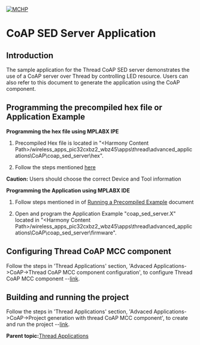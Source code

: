 [![MCHP](https://www.microchip.com/ResourcePackages/Microchip/assets/dist/images/logo.png)](https://www.microchip.com)
# CoAP SED Server Application

## Introduction
The sample application for the Thread CoAP SED server demonstrates the use of a CoAP server over Thread by controlling LED resource. Users can also refer to this document to generate the application using the CoAP component.

## Programming the precompiled hex file or Application Example

**Programming the hex file using MPLABX IPE**

1.  Precompiled Hex file is located in "<Harmony Content Path\>/wireless\_apps\_pic32cxbz2\_wbz45\\apps\\thread\\advanced\_applications\\CoAP\\coap\_sed\_server\\hex".

2.  Follow the steps mentioned [here](https://microchipdeveloper.com/ipe:programming-device)


**Caution:** Users should choose the correct Device and Tool information

**Programming the Application using MPLABX IDE**

1.  Follow steps mentioned in of [Running a Precompiled Example](https://onlinedocs.microchip.com/pr/GUID-A5330D3A-9F51-4A26-B71D-8503A493DF9C-en-US-2/index.html?GUID-EA74172C-595E-4A34-B359-D42EE443F0EC) document

2.  Open and program the Application Example "coap\_sed\_server.X" located in "<Harmony Content Path\>/wireless\_apps\_pic32cxbz2\_wbz45\\apps\\thread\\advanced\_applications\\CoAP\\coap\_sed\_server\\firmware".

## Configuring Thread CoAP MCC component

Follow the steps in 'Thread Applications' section, 'Advaced Applications->CoAP->Thread CoAP MCC component configuration', to configure Thread CoAP MCC component --[link](https://onlinedocs.microchip.com/oxy/GUID-A5330D3A-9F51-4A26-B71D-8503A493DF9C).


## Building and running the project

Follow the steps in 'Thread Applications' section, 'Advaced Applications->CoAP->Project generation with thread CoAP MCC component', to create and run the project --[link](https://onlinedocs.microchip.com/oxy/GUID-A5330D3A-9F51-4A26-B71D-8503A493DF9C).

**Parent topic:**[Thread Applications](https://onlinedocs.microchip.com/oxy/GUID-A5330D3A-9F51-4A26-B71D-8503A493DF9C)